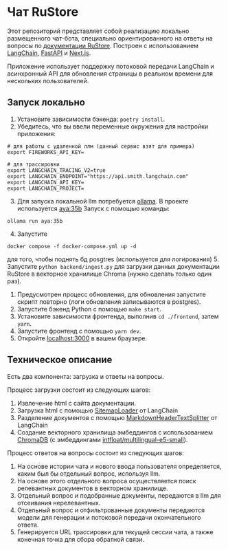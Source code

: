 # Чат RuStore

Этот репозиторий представляет собой реализацию локально размещенного чат-бота, специально ориентированного на ответы на вопросы по [документации RuStore](https://python.langchain.com/).
Построен с использованием [LangChain](https://github.com/langchain-ai/langchain/), [FastAPI](https://fastapi.tiangolo.com/) и [Next.js](https://nextjs.org).

Приложение использует поддержку потоковой передачи LangChain и асинхронный API для обновления страницы в реальном времени для нескольких пользователей.

## Запуск локально
1. Установите зависимости бэкенда: `poetry install`.
2. Убедитесь, что вы ввели переменные окружения для настройки приложения:
```
# для работы с удаленной ллм (данный сервис взят для примера)
export FIREWORKS_API_KEY=

# для трассировки
export LANGCHAIN_TRACING_V2=true
export LANGCHAIN_ENDPOINT="https://api.smith.langchain.com"
export LANGCHAIN_API_KEY=
export LANGCHAIN_PROJECT=
```
3. Для запуска локальной llm потребуется [ollama](https://ollama.com/). В проекте используется [aya:35b](https://ollama.com/library/aya:35b)
Запуск с помощью команды:
```shell
ollama run aya:35b
```
4. Запустите 
```shell
docker compose -f docker-compose.yml up -d
```
для того, чтобы поднять бд posgtres (используется для логирования)
5. Запустите `python backend/ingest.py` для загрузки данных документации RuStore в векторное хранилище Chroma (нужно сделать только один раз).
   1. Предусмотрен процесс обновления, для обновления запустите скрипт повторно (логи обновления записываются в postgres).
6. Запустите бэкенд Python с помощью `make start`.
7. Установите зависимости фронтенда, выполнив `cd ./frontend`, затем `yarn`.
8. Запустите фронтенд с помощью `yarn dev`.
9. Откройте [localhost:3000](http://localhost:3000) в вашем браузере.

## Техническое описание

Есть два компонента: загрузка и ответы на вопросы.

Процесс загрузки состоит из следующих шагов:

1. Извлечение html с сайта документации.
2. Загрузка html с помощью [SitemapLoader](https://python.langchain.com/docs/integrations/document_loaders/sitemap) от LangChain
3. Разделение документов с помощью [MarkdownHeaderTextSplitter](https://python.langchain.com/v0.2/docs/how_to/markdown_header_metadata_splitter/) от LangChain
4. Создание векторного хранилища эмбеддингов с использованием [ChromaDB](https://python.langchain.com/docs/integrations/vectorstores/chroma) (с эмбеддингами [intfloat/multilingual-e5-small](https://huggingface.co/intfloat/multilingual-e5-small)).

Процесс ответов на вопросы состоит из следующих шагов:

1. На основе истории чата и нового ввода пользователя определяется, каким был бы отдельный вопрос, используя llm.
2. На основе этого отдельного вопроса осуществляется поиск релевантных документов в векторном хранилище.
4. Отдельный вопрос и подобранные документы, передаются в llm для отсеивания нерелевантных. 
5. Отдельный вопрос и отфильтрованные документы передаются модели для генерации и потоковой передачи окончательного ответа.
6. Генерируется URL трассировки для текущей сессии чата, а также конечная точка для сбора обратной связи.
